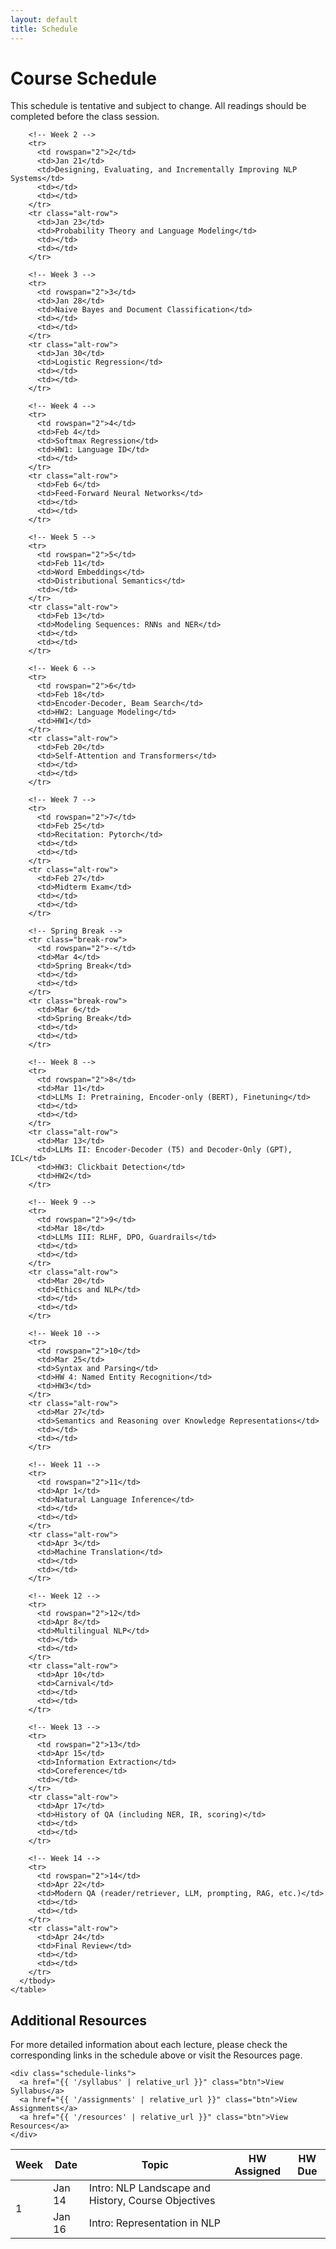 ```yaml
---
layout: default
title: Schedule
---
```


<div class="page-header">
  <h1>Course Schedule</h1>
</div>

<div class="schedule-content">
  <p class="schedule-note">This schedule is tentative and subject to change. All readings should be completed before the class session.</p>
  
  <div class="schedule-table-container">
    <table class="schedule-table">
      <thead>
        <tr>
          <th>Week</th>
          <th>Date</th>
          <th>Topic</th>
          <th>HW Assigned</th>
          <th>HW Due</th>
        </tr>
      </thead>
      <tbody>
        <!-- Week 1 -->
        <tr>
          <td rowspan="2">1</td>
          <td>Jan 14</td>
          <td>Intro: NLP Landscape and History, Course Objectives</td>
          <td></td>
          <td></td>
        </tr>
        <tr class="alt-row">
          <td>Jan 16</td>
          <td>Intro: Representation in NLP</td>
          <td></td>
          <td></td>
        </tr>
        
        <!-- Week 2 -->
        <tr>
          <td rowspan="2">2</td>
          <td>Jan 21</td>
          <td>Designing, Evaluating, and Incrementally Improving NLP Systems</td>
          <td></td>
          <td></td>
        </tr>
        <tr class="alt-row">
          <td>Jan 23</td>
          <td>Probability Theory and Language Modeling</td>
          <td></td>
          <td></td>
        </tr>
        
        <!-- Week 3 -->
        <tr>
          <td rowspan="2">3</td>
          <td>Jan 28</td>
          <td>Naive Bayes and Document Classification</td>
          <td></td>
          <td></td>
        </tr>
        <tr class="alt-row">
          <td>Jan 30</td>
          <td>Logistic Regression</td>
          <td></td>
          <td></td>
        </tr>
        
        <!-- Week 4 -->
        <tr>
          <td rowspan="2">4</td>
          <td>Feb 4</td>
          <td>Softmax Regression</td>
          <td>HW1: Language ID</td>
          <td></td>
        </tr>
        <tr class="alt-row">
          <td>Feb 6</td>
          <td>Feed-Forward Neural Networks</td>
          <td></td>
          <td></td>
        </tr>
        
        <!-- Week 5 -->
        <tr>
          <td rowspan="2">5</td>
          <td>Feb 11</td>
          <td>Word Embeddings</td>
          <td>Distributional Semantics</td>
          <td></td>
        </tr>
        <tr class="alt-row">
          <td>Feb 13</td>
          <td>Modeling Sequences: RNNs and NER</td>
          <td></td>
          <td></td>
        </tr>
        
        <!-- Week 6 -->
        <tr>
          <td rowspan="2">6</td>
          <td>Feb 18</td>
          <td>Encoder-Decoder, Beam Search</td>
          <td>HW2: Language Modeling</td>
          <td>HW1</td>
        </tr>
        <tr class="alt-row">
          <td>Feb 20</td>
          <td>Self-Attention and Transformers</td>
          <td></td>
          <td></td>
        </tr>
        
        <!-- Week 7 -->
        <tr>
          <td rowspan="2">7</td>
          <td>Feb 25</td>
          <td>Recitation: Pytorch</td>
          <td></td>
          <td></td>
        </tr>
        <tr class="alt-row">
          <td>Feb 27</td>
          <td>Midterm Exam</td>
          <td></td>
          <td></td>
        </tr>
        
        <!-- Spring Break -->
        <tr class="break-row">
          <td rowspan="2">-</td>
          <td>Mar 4</td>
          <td>Spring Break</td>
          <td></td>
          <td></td>
        </tr>
        <tr class="break-row">
          <td>Mar 6</td>
          <td>Spring Break</td>
          <td></td>
          <td></td>
        </tr>
        
        <!-- Week 8 -->
        <tr>
          <td rowspan="2">8</td>
          <td>Mar 11</td>
          <td>LLMs I: Pretraining, Encoder-only (BERT), Finetuning</td>
          <td></td>
          <td></td>
        </tr>
        <tr class="alt-row">
          <td>Mar 13</td>
          <td>LLMs II: Encoder-Decoder (T5) and Decoder-Only (GPT), ICL</td>
          <td>HW3: Clickbait Detection</td>
          <td>HW2</td>
        </tr>
        
        <!-- Week 9 -->
        <tr>
          <td rowspan="2">9</td>
          <td>Mar 18</td>
          <td>LLMs III: RLHF, DPO, Guardrails</td>
          <td></td>
          <td></td>
        </tr>
        <tr class="alt-row">
          <td>Mar 20</td>
          <td>Ethics and NLP</td>
          <td></td>
          <td></td>
        </tr>
        
        <!-- Week 10 -->
        <tr>
          <td rowspan="2">10</td>
          <td>Mar 25</td>
          <td>Syntax and Parsing</td>
          <td>HW 4: Named Entity Recognition</td>
          <td>HW3</td>
        </tr>
        <tr class="alt-row">
          <td>Mar 27</td>
          <td>Semantics and Reasoning over Knowledge Representations</td>
          <td></td>
          <td></td>
        </tr>
        
        <!-- Week 11 -->
        <tr>
          <td rowspan="2">11</td>
          <td>Apr 1</td>
          <td>Natural Language Inference</td>
          <td></td>
          <td></td>
        </tr>
        <tr class="alt-row">
          <td>Apr 3</td>
          <td>Machine Translation</td>
          <td></td>
          <td></td>
        </tr>
        
        <!-- Week 12 -->
        <tr>
          <td rowspan="2">12</td>
          <td>Apr 8</td>
          <td>Multilingual NLP</td>
          <td></td>
          <td></td>
        </tr>
        <tr class="alt-row">
          <td>Apr 10</td>
          <td>Carnival</td>
          <td></td>
          <td></td>
        </tr>
        
        <!-- Week 13 -->
        <tr>
          <td rowspan="2">13</td>
          <td>Apr 15</td>
          <td>Information Extraction</td>
          <td>Coreference</td>
          <td></td>
        </tr>
        <tr class="alt-row">
          <td>Apr 17</td>
          <td>History of QA (including NER, IR, scoring)</td>
          <td></td>
          <td></td>
        </tr>
        
        <!-- Week 14 -->
        <tr>
          <td rowspan="2">14</td>
          <td>Apr 22</td>
          <td>Modern QA (reader/retriever, LLM, prompting, RAG, etc.)</td>
          <td></td>
          <td></td>
        </tr>
        <tr class="alt-row">
          <td>Apr 24</td>
          <td>Final Review</td>
          <td></td>
          <td></td>
        </tr>
      </tbody>
    </table>
  </div>
  
  <div class="schedule-resources">
    <h2>Additional Resources</h2>
    <p>For more detailed information about each lecture, please check the corresponding links in the schedule above or visit the Resources page.</p>
    
    <div class="schedule-links">
      <a href="{{ '/syllabus' | relative_url }}" class="btn">View Syllabus</a>
      <a href="{{ '/assignments' | relative_url }}" class="btn">View Assignments</a>
      <a href="{{ '/resources' | relative_url }}" class="btn">View Resources</a>
    </div>
  </div>
</div>